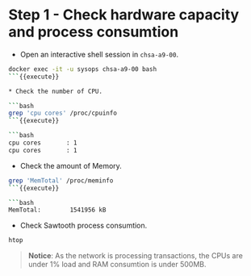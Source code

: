 # Step 1 - Check hardware capacity and process consumtion

* Open an interactive shell session in `chsa-a9-00`.

```bash
docker exec -it -u sysops chsa-a9-00 bash
```{{execute}}

* Check the number of CPU.

```bash
grep 'cpu cores' /proc/cpuinfo
```{{execute}}

```bash
cpu cores       : 1
cpu cores       : 1
```

* Check the amount of Memory.

```bash
grep 'MemTotal' /proc/meminfo
```{{execute}}

```bash
MemTotal:        1541956 kB
```

* Check Sawtooth process consumtion.

```bash
htop
```

> **Notice**: As the network is processing transactions, the CPUs are under 1% load and RAM consumtion is under 500MB.
